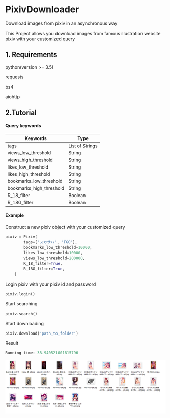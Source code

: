 # PixivDownloader
Download images from pixiv in an asynchronous way

This Project allows you download images from famous illustration website [pixiv](https://www.pixiv.net) with your customized query



## 1. Requirements

python(version >= 3.5)

requests

bs4

aiohttp
   
## 2.Tutorial

#### Query keywords
   
Keywords | Type
--- | ---
tags | List of Strings 
views_low_threshold | String
views_high_threshold | String
likes_low_threshold | String
likes_high_threshold | String
bookmarks_low_threshold | String
bookmarks_high_threshold | String
R_18_filter | Boolean
R_18G_filter | Boolean

#### Example

Construct a new pixiv object with your customized query

```python
pixiv = Pixiv(
        tags=['スカサハ', 'FGO'],
        bookmarks_low_threshold=10000,
        likes_low_threshold=10000,
        views_low_threshold=200000,
        R_18_filter=True,
        R_18G_filter=True,
    )
```

Login pixiv with your pixiv id and password

```python
pixiv.login()
```

Start searching

```python
pixiv.search()
```

Start downloading

```python
pixiv.download('path_to_folder')
```

Result
```python
Running time: 38.940521001815796
```

![demo](https://github.com/waka93/PixivDownloader/blob/master/images/20180702-023013.png)


